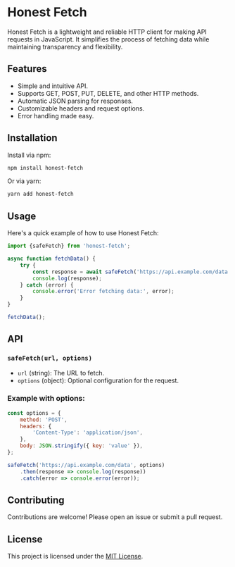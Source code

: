# Honest Fetch

Honest Fetch is a lightweight and reliable HTTP client for making API requests in JavaScript. It simplifies the process of fetching data while maintaining transparency and flexibility.

## Features

- Simple and intuitive API.
- Supports GET, POST, PUT, DELETE, and other HTTP methods.
- Automatic JSON parsing for responses.
- Customizable headers and request options.
- Error handling made easy.

## Installation

Install via npm:

```bash
npm install honest-fetch
```

Or via yarn:

```bash
yarn add honest-fetch
```

## Usage

Here's a quick example of how to use Honest Fetch:

```javascript
import {safeFetch} from 'honest-fetch';

async function fetchData() {
    try {
        const response = await safeFetch('https://api.example.com/data');
        console.log(response);
    } catch (error) {
        console.error('Error fetching data:', error);
    }
}

fetchData();
```

## API

### `safeFetch(url, options)`

- `url` (string): The URL to fetch.
- `options` (object): Optional configuration for the request.

### Example with options:

```javascript
const options = {
    method: 'POST',
    headers: {
        'Content-Type': 'application/json',
    },
    body: JSON.stringify({ key: 'value' }),
};

safeFetch('https://api.example.com/data', options)
    .then(response => console.log(response))
    .catch(error => console.error(error));
```

## Contributing

Contributions are welcome! Please open an issue or submit a pull request.

## License

This project is licensed under the [MIT License](LICENSE).